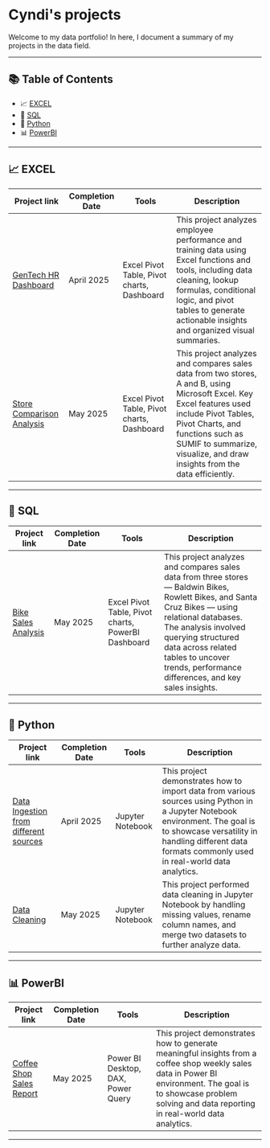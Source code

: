 # Cyndi's projects

Welcome to my data portfolio! In here, I document a summary of my projects in the data field.

---

## 📚 Table of Contents

- 📈 [EXCEL](#-excel) 
- 🧮 [SQL](#-sql)  
- 🐍 [Python](#-python)  
- 📊 [PowerBI](#-PowerBI)  

---

## 📈 EXCEL

| Project link | Completion Date | Tools | Description |
|--------|------------------|--------|-------------|
| [GenTech HR Dashboard](https://github.com/cyndishan/hr-dashboard) | April 2025 | Excel Pivot Table, Pivot charts, Dashboard | This project analyzes employee performance and training data using Excel functions and tools, including data cleaning, lookup formulas, conditional logic, and pivot tables to generate actionable insights and organized visual summaries.|
| [Store Comparison Analysis](https://github.com/cyndishan/sales-analysis-project)| May 2025 | Excel Pivot Table, Pivot charts, Dashboard | This project analyzes and compares sales data from two stores, A and B, using Microsoft Excel. Key Excel features used include Pivot Tables, Pivot Charts, and functions such as SUMIF to summarize, visualize, and draw insights from the data efficiently.|

---

## 🧮 SQL

| Project link | Completion Date | Tools | Description |
|--------|------------------|--------|-------------|
| [Bike Sales Analysis](https://github.com/cyndishan/sales-analysis-project-sql) | May 2025 | Excel Pivot Table, Pivot charts, PowerBI Dashboard | This project analyzes and compares sales data from three stores — Baldwin Bikes, Rowlett Bikes, and Santa Cruz Bikes — using relational databases. The analysis involved querying structured data across related tables to uncover trends, performance differences, and key sales insights.|

---

## 🐍 Python

| Project link | Completion Date | Tools | Description |
|--------|------------------|--------|-------------|
| [Data Ingestion from different sources](https://github.com/cyndishan/data_ingestion) | April 2025 | Jupyter Notebook | This project demonstrates how to import data from various sources using Python in a Jupyter Notebook environment. The goal is to showcase versatility in handling different data formats commonly used in real-world data analytics.|
| [Data Cleaning](https://github.com/cyndishan/data_cleaning)| May 2025 | Jupyter Notebook | This project performed data cleaning in Jupyter Notebook by handling missing values, rename column names, and merge two datasets to further analyze data.|

---

## 📊 PowerBI

| Project link | Completion Date | Tools | Description |
|--------|------------------|--------|-------------|
| [Coffee Shop Sales Report](https://github.com/cyndishan/power_bi_coffee)| May 2025 | Power BI Desktop, DAX, Power Query | This project demonstrates how to generate meaningful insights from a coffee shop weekly sales data in Power BI environment. The goal is to showcase problem solving and data reporting in real-world data analytics.|
---

